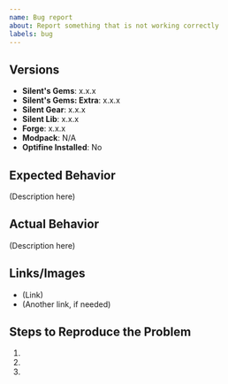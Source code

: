 ```yaml
---
name: Bug report
about: Report something that is not working correctly
labels: bug
---
```


## Versions
<!-- Include versions affected by the issue (actual version number, do not use "latest"). Pasting the name of the JAR file is acceptable. -->

- **Silent's Gems**: x.x.x
- **Silent's Gems: Extra**: x.x.x
- **Silent Gear**: x.x.x <!-- if installed or N/A -->
- **Silent Lib**: x.x.x
- **Forge**: x.x.x
- **Modpack**: N/A <!-- if publicly available -->
- **Optifine Installed**: No <!-- enter Yes or No -->

## Expected Behavior
<!-- What do you expect to happen in this case? -->

(Description here)

## Actual Behavior
<!-- What actually happens? Give as much detail as possible. -->

(Description here)

## Links/Images
<!-- Links to crash reports, logs, images, videos, or related issues, if appropriate. -->
<!-- Do not paste the contents of the crash report here. Upload to Gist, Dropbox, Pastebin, or wherever you can. -->

- (Link)
- (Another link, if needed)

## Steps to Reproduce the Problem
<!-- How to make the issue happen? -->

1. 
2. 
3. 
